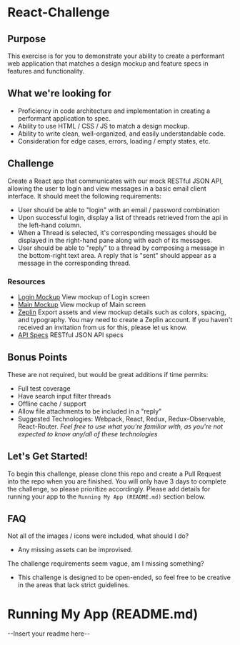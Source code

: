# React-Challenge

## Purpose

This exercise is for you to demonstrate your ability to create a performant web application that matches a design mockup and feature specs in features and functionality.

## What we're looking for

* Proficiency in code architecture and implementation in creating a performant application to spec.
* Ability to use HTML / CSS / JS to match a design mockup.
* Ability to write clean, well-organized, and easily understandable code.
* Consideration for edge cases, errors, loading / empty states, etc.

## Challenge

Create a React app that communicates with our mock RESTful JSON API, allowing the user to login and view messages in a basic email client interface. It should meet the following requirements:

* User should be able to "login" with an email / password combination
* Upon successful login, display a list of threads retrieved from the api in the left-hand column.
* When a Thread is selected, it's corresponding messages should be displayed in the right-hand pane along with each of its messages.
* User should be able to "reply" to a thread by composing a message in the bottom-right text area. A reply that is "sent" should appear as a message in the corresponding thread.

### Resources
- [Login Mockup](/Login.png) View mockup of Login screen
- [Main Mockup](/Main.png) View mockup of Main screen
- [Zeplin](https://zpl.io/Z1VIEEs) Export assets and view mockup details such as colors, spacing, and typography. You may need to create a Zeplin account. If you haven't received an invitation from us for this, please let us know.
- [API Specs](/api.md) RESTful JSON API specs

## Bonus Points

These are not required, but would be great additions if time permits:

* Full test coverage
* Have search input filter threads
* Offline cache / support
* Allow file attachments to be included in a "reply"
* Suggested Technologies: Webpack, React, Redux, Redux-Observable, React-Router. *Feel free to use what you're familiar with, as you're not expected to know any/all of these technologies*

## Let's Get Started!

To begin this challenge, please clone this repo and create a Pull Request into the repo when you are finished. You will only have 3 days to complete the challenge, so please prioritize accordingly. Please add details for running your app to the `Running My App (README.md)` section below.

## FAQ

Not all of the images / icons were included, what should I do?
* Any missing assets can be improvised.

The challenge requirements seem vague, am I missing something?
* This challenge is designed to be open-ended, so feel free to be creative in the areas that lack strict guidelines.

# Running My App (README.md)

--Insert your readme here--
